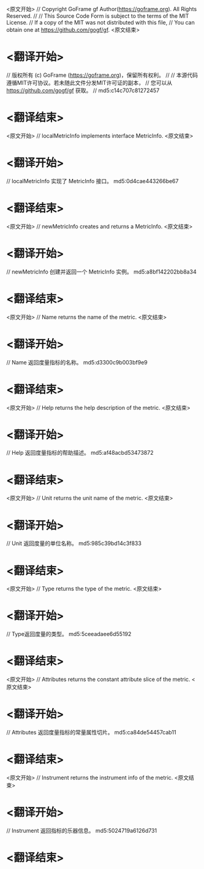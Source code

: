
<原文开始>
// Copyright GoFrame gf Author(https://goframe.org). All Rights Reserved.
//
// This Source Code Form is subject to the terms of the MIT License.
// If a copy of the MIT was not distributed with this file,
// You can obtain one at https://github.com/gogf/gf.
<原文结束>

# <翻译开始>
// 版权所有 (c) GoFrame (https://goframe.org)，保留所有权利。
//
// 本源代码遵循MIT许可协议。若未随此文件分发MIT许可证的副本，
// 您可以从 https://github.com/gogf/gf 获取。
// md5:c14c707c81272457
# <翻译结束>


<原文开始>
// localMetricInfo implements interface MetricInfo.
<原文结束>

# <翻译开始>
// localMetricInfo 实现了 MetricInfo 接口。 md5:0d4cae443266be67
# <翻译结束>


<原文开始>
// newMetricInfo creates and returns a MetricInfo.
<原文结束>

# <翻译开始>
// newMetricInfo 创建并返回一个 MetricInfo 实例。 md5:a8bf142202bb8a34
# <翻译结束>


<原文开始>
// Name returns the name of the metric.
<原文结束>

# <翻译开始>
// Name 返回度量指标的名称。 md5:d3300c9b003bf9e9
# <翻译结束>


<原文开始>
// Help returns the help description of the metric.
<原文结束>

# <翻译开始>
// Help 返回度量指标的帮助描述。 md5:af48acbd53473872
# <翻译结束>


<原文开始>
// Unit returns the unit name of the metric.
<原文结束>

# <翻译开始>
// Unit 返回度量的单位名称。 md5:985c39bd14c3f833
# <翻译结束>


<原文开始>
// Type returns the type of the metric.
<原文结束>

# <翻译开始>
// Type返回度量的类型。 md5:5ceeadaee6d55192
# <翻译结束>


<原文开始>
// Attributes returns the constant attribute slice of the metric.
<原文结束>

# <翻译开始>
// Attributes 返回度量指标的常量属性切片。 md5:ca84de54457cab11
# <翻译结束>


<原文开始>
// Instrument returns the instrument info of the metric.
<原文结束>

# <翻译开始>
// Instrument 返回指标的乐器信息。 md5:5024719a6126d731
# <翻译结束>

